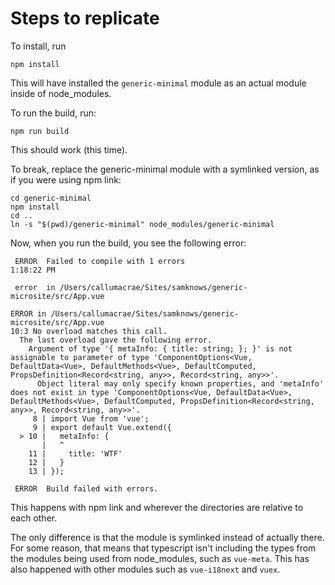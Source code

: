 # Steps to replicate

To install, run

```
npm install
```

This will have installed the `generic-minimal` module as an actual module inside of node_modules.

To run the build, run:

```
npm run build
```

This should work (this time).

To break, replace the generic-minimal module with a symlinked version, as if you were using npm link:

```
cd generic-minimal
npm install
cd ..
ln -s "$(pwd)/generic-minimal" node_modules/generic-minimal
```

Now, when you run the build, you see the following error:

```
 ERROR  Failed to compile with 1 errors                                                    1:18:22 PM

 error  in /Users/callumacrae/Sites/samknows/generic-microsite/src/App.vue

ERROR in /Users/callumacrae/Sites/samknows/generic-microsite/src/App.vue
10:3 No overload matches this call.
  The last overload gave the following error.
    Argument of type '{ metaInfo: { title: string; }; }' is not assignable to parameter of type 'ComponentOptions<Vue, DefaultData<Vue>, DefaultMethods<Vue>, DefaultComputed, PropsDefinition<Record<string, any>>, Record<string, any>>'.
      Object literal may only specify known properties, and 'metaInfo' does not exist in type 'ComponentOptions<Vue, DefaultData<Vue>, DefaultMethods<Vue>, DefaultComputed, PropsDefinition<Record<string, any>>, Record<string, any>>'.
     8 | import Vue from 'vue';
     9 | export default Vue.extend({
  > 10 |   metaInfo: {
       |   ^
    11 |     title: 'WTF'
    12 |   }
    13 | });

 ERROR  Build failed with errors.
 ```

This happens with npm link and wherever the directories are relative to each other.

The only difference is that the module is symlinked instead of actually there. For some reason, that means that typescript isn't including the types from the modules being used from node_modules, such as `vue-meta`. This has also happened with other modules such as `vue-i18next` and `vuex`.
